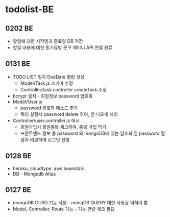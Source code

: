 # todolist-BE

## 0202 BE

- 할일에 대한 시작일과 종료일 DB 저장
- 할일 내용에 대한 동기유발 문구 제미니 API 연결 완료

## 0131 BE

- TODO LIST 일자 DueDate 컬럼 생성
  - Model/Task.js 스키마 수정
  - Controller/task.controller createTask 수정
- bcrypt 설치 - 회원정보 password 암호화
- Model/User.js
  - password 암호화 메소드 추가
  - 쿼리 실행시 password delete 하여, 안 나오게 처리
- Controller/user.controller.js 에서
  - 회원가입시 회원중복 체크하여, 중복 가입 막기
  - 프론트앤드 정보 중 password 와 mongoDB에 있는 암호화 된 password 컬럼과 비교하여 로그인 진행

## 0128 BE

- heroku, cloudtype, aws beanstalk
- DB - Mongodb Altas

## 0127 BE

- mongoDB CURD 기능 사용 - mongDB QUERY 대한 사용감 익혀야 함
- Model, Controller, Route 기능 - 기능 관련 체크 필요
